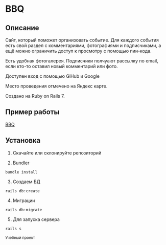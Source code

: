 # BBQ

## Описание

Сайт, который поможет организовать событие. Для каждого события есть свой раздел с комментариями, фотографиями и подписчиками, а ещё можно ограничить доступ к просмотру с помощью пин-кода.

Есть удобная фотогалерея. Подписчики полчуают рассылку по email, если кто-то оставил новый комментарий или фото.

Доступен вход с помощью GiHub и Google

Место проведения отмечено на Яндекс карте.

Создано на Ruby on Rails 7. 

## Пример работы

[BBQ](http://bbq.borissoff.ru/)

## Установка

1. Скачайте или склонируйте репозиторий

2. Bundler
```
bundle install
```
3. Создаем БД
```
rails db:create
```
4. Миграции
```
rails db:migrate
```
5. Для запуска сервера
```
rails s
```

<sub>Учебный проект</sub>
